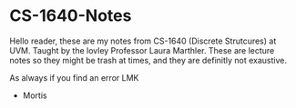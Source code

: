 # CS-1640-Notes
Hello reader, these are my notes from CS-1640 (Discrete Strutcures) at UVM. Taught by the lovley Professor Laura Marthler. These are lecture notes so they might be trash at times, and they are definitly not exaustive.

As always if you find an error LMK
- Mortis
